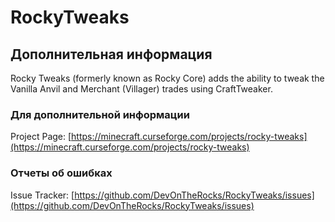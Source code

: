 # RockyTweaks

## Дополнительная информация

Rocky Tweaks (formerly known as Rocky Core) adds the ability to tweak the Vanilla Anvil and Merchant (Villager) trades using CraftTweaker.

### Для дополнительной информации

Project Page: [https://minecraft.curseforge.com/projects/rocky-tweaks](https://minecraft.curseforge.com/projects/rocky-tweaks)

### Отчеты об ошибках

Issue Tracker: [https://github.com/DevOnTheRocks/RockyTweaks/issues](https://github.com/DevOnTheRocks/RockyTweaks/issues)

